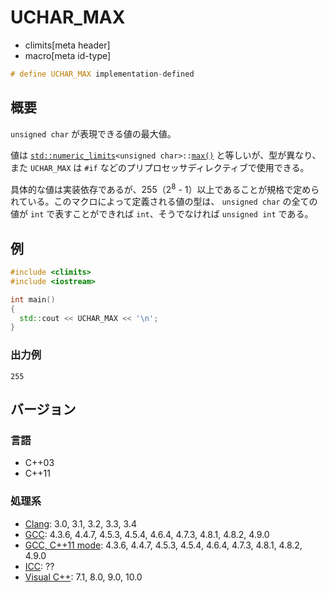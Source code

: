 # UCHAR_MAX
* climits[meta header]
* macro[meta id-type]

```cpp
# define UCHAR_MAX implementation-defined
```

## 概要
`unsigned char` が表現できる値の最大値。

値は [`std::numeric_limits`](/reference/limits/numeric_limits.md)`<unsigned char>::`[`max()`](/reference/limits/numeric_limits/max.md) と等しいが、型が異なり、また `UCHAR_MAX` は `#if` などのプリプロセッサディレクティブで使用できる。

具体的な値は実装依存であるが、255（2<sup>8</sup> - 1）以上であることが規格で定められている。このマクロによって定義される値の型は、 `unsigned char` の全ての値が `int` で表すことができれば `int`、そうでなければ `unsigned int` である。


## 例
```cpp example
#include <climits>
#include <iostream>

int main()
{
  std::cout << UCHAR_MAX << '\n';
}
```


### 出力例
```
255
```

## バージョン
### 言語
- C++03
- C++11


### 処理系
- [Clang](/implementation.md#clang): 3.0, 3.1, 3.2, 3.3, 3.4
- [GCC](/implementation.md#gcc): 4.3.6, 4.4.7, 4.5.3, 4.5.4, 4.6.4, 4.7.3, 4.8.1, 4.8.2, 4.9.0
- [GCC, C++11 mode](/implementation.md#gcc): 4.3.6, 4.4.7, 4.5.3, 4.5.4, 4.6.4, 4.7.3, 4.8.1, 4.8.2, 4.9.0
- [ICC](/implementation.md#icc): ??
- [Visual C++](/implementation.md#visual_cpp): 7.1, 8.0, 9.0, 10.0
